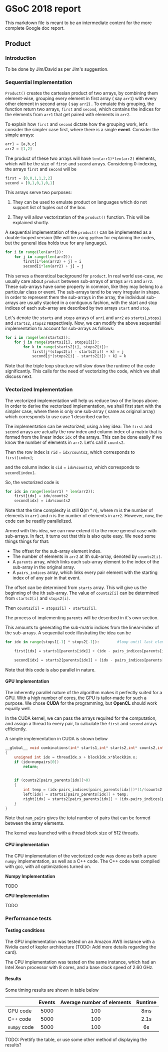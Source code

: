 # GSoC 2018 report

This markdown file is meant to be an intermediate content for the more complete Google doc report.  

<!--<p align='center'> <b>Product </b> </p> -->

## Product

### Introduction  

To be done by Jim/David as per Jim's suggestion.

### Sequential Implementation

`Product()` creates the cartesian product of two arrays, by combining them element-wise, grouping every element in first array ( say `arr1`) with every other element in second array ( say `arr2`) . To emulate this grouping, the function return two arrays, `first` and `second`, which contains the indices for the elements from `arr1` that get paired with elements in `arr2`.

To explain how `first` and `second` dictate how the grouping work, let's consider the simpler case first, where there is a single __event__. Consider the simple arrays:

```python
arr1 = [a,b,c]
arr2 = [1,2]
```

The product of these two arrays will have `len(arr1)*len(arr2)` elements, which will be the size of `first` and `second` arrays. Considering 0-indexing, the arrays `first` and `second` will be

```python
first = [0,0,1,1,2,2]
second = [0,1,0,1,0,1]
```

This arrays serve two purposes:

1. They can be used to emulate product on languages which do not support list of tuples out of the box.

2. They will allow vectorization of the `product()` function. This will be explained shortly.

A sequential implementation of the `product()` can be implemented as a double-looped version (We will be using `python` for explaining the codes, but the general idea holds true for any language).

```python
for i in range(len(arr1)):
    for j in range(len(arr2)):
        first[i*len(arr2) + j] = i
        second[i*len(arr2) + j] = j
```

This serves a theoretical background for `product`. In real world use-case, we usually care about `product` between sub-arrays of arrays `arr1` and `arr2`. These sub-arrays have some property in common, like they may belong to a particular class or event. The sub-arrays tend to be very irregular in shape. In order to represent them the sub-arrays in the array, the individual sub-arrays are usually stacked in a contiguous fashion, with the start and stop indices of each sub-array are described by two arrays `start` and `stop`. 

Let's denote the `starts` and `stops` arrays of `arr1` and `arr2` as `starts1`,`stops1` and `starts2`, `stops2` respectively. Now, we can modify the above sequential implementation to account for sub-arrays as follows:

```python
for i in range(len(starts2)):
    for j in range(starts1[i], stops1[i]):
        for k in range(starts2[i], stops2[i]):
            first[j*(stops2[i] - starts2[i]) + k] = j
            second[j*(stops2[i] - starts2[i]) + k] = k
```

Note that the triple loop structure will slow down the runtime of the code significantly. This calls for the need of vectorizing the code, which we shall discuss next.

### Vectorized Implementation

The vectorized implementation will help us reduce two of the loops above. In order to derive the vectorized implementation, we shall first start with the simpler case, where there is only one sub-array ( same as original array) which corresponds to use case 1 described earlier. 

The implementation can be vectorized, using a key idea: The `first` and `second` arrays are actually the row index and column index of a matrix that is formed from the linear index `idx` of the arrays. This can be done easily if we know the number of elements in `arr2`. Let's call it `counts2`. 

Then the row index is `rid` = `idx/counts2`, which corresponds to `first[index]`; 

and the column index is `cid` = `idx%counts2`, which corresponds to `second[index]`.

So, the vectorized code is

```python
for idx in range(len(arr1) * len(arr2)):
    first[idx] = idx/counts2
    second[idx] = idx%counts2
```

Note that the time complexity is still **O**(*m* * *n*), where m is the number of elements in `arr1` and n is the number of elements in `arr2`. However, now, the code can be readily parallelized.

Armed with this idea, we can now extend it to the more general case with sub-arrays. In fact, it turns out that this is also quite easy. We need some things things for that:

- The offset for the sub-array element index.
- The number of elements in `arr2` at ith sub-array, denoted by `counts2[i]`.
- A `parents` array, which links each sub-array element to the index of the sub-array in the original array.
- A `pairs_indices` array, which links every pair element with the starting index of of any pair in that event.

The offset can be determined from `starts` array. This will give us the beginning of the ith sub-array. The value of `counts2[i]` can be determined from `starts2[i]` and `stops2[i]`. 

Then `counts2[i] = stops2[i] - starts2[i]`.

The process of implementing `parents` will be described in it's own section.

This amounts to generating the sub-matrix indices from the linear-index of the sub-arrays. A sequential code illustrating the idea can be 

```python
for idx in range(stops1[-1] * stops2[-1]):        #loop until last element pair

    first[idx] = starts1[parents[idx]] + (idx - pairs_indices[parents[idx]])//counts2[parents[idx]]

    second[idx] = starts2[parents[idx]] + (idx - pairs_indices[parents[idx]])%counts2[parents[idx]]
```

Note that this code is also parallel in nature.

#### GPU Implementation

The inherently parallel nature of the algorithm makes it perfectly suited for a GPU. With a high number of cores, the GPU is tailor-made for such a purpose. We chose **CUDA** for the programming, but **OpenCL** should work equally well.

In the CUDA kernel, we can pass the arrays required for the computation, and assign a thread to every pair, to calculate the `first` and `second` arrays efficiently.

A simple implementation in CUDA is shown below

```cpp
__global__ void combinations(int* starts1,int* starts2,int* counts2,int* pairs_parents,int* pairs_indices,int* left,int* right,int* numpairs)
{
    unsigned int idx = threadIdx.x + blockIdx.x*blockDim.x;
    if (idx>numpairs[0])
        return;
    

    if (counts2[pairs_parents[idx]]>0)
    {
        int temp = (idx-pairs_indices[pairs_parents[idx]])*(1/(counts2[pairs_parents[idx]]));
        left[idx] = starts1[pairs_parents[idx]] + temp;
        right[idx] = starts2[pairs_parents[idx]] + (idx-pairs_indices[pairs_parents[idx]])-counts2[pairs_parents[idx]]*temp;
    }        
}
```
Note that `num_pairs` gives the total number of pairs that can be formed between the array elements.

The kernel was launched with a thread block size of 512 threads. 

#### CPU implementation

The CPU implementation of the vectorized code was done as both a pure `numpy` implementation, as well as a C++ code. The C++ code was compiled with gcc, with all optimizations turned on.

**__Numpy Implementation__** 

TODO

**__CPU Implementation__**

TODO

### Performance tests

#### Testing conditions

The GPU implementation was tested on an Amazon AWS instance with a Nvidia card of kepler architecture (TODO: Add more details regarding the card).

The CPU implementation was tested on the same instance, which had an Intel Xeon processor with 8 cores, and a base clock speed of 2.60 GHz.

#### Results

Some timing results are shown in table below


|      |   Events   |   Average number of elements   |   Runtime   |
|-------|:----------:|:------------------------------:|:-----------:|
| GPU code   | 5000   | 100   | 8ms   |
| C++ code   | 5000   | 100   | 2.1s  |
| `numpy` code | 5000 | 100 | 6s  |


TODO: Prettify the table, or use some other method of displaying the results?
